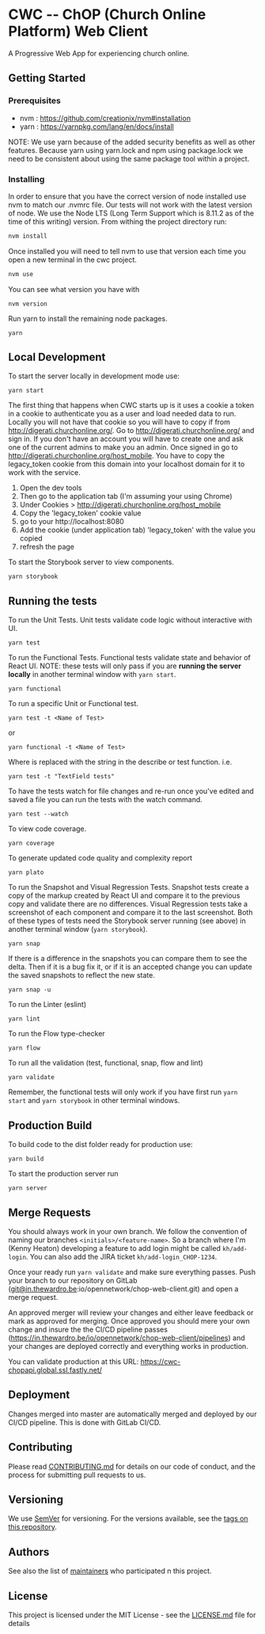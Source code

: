 # CWC -- ChOP (Church Online Platform) Web Client

A Progressive Web App for experiencing church online.

## Getting Started

### Prerequisites

- nvm : https://github.com/creationix/nvm#installation
- yarn : https://yarnpkg.com/lang/en/docs/install

NOTE: We use yarn because of the added security benefits as well as other features. Because yarn using yarn.lock and npm using package.lock we need to be consistent about using the same package tool within a project.

### Installing

In order to ensure that you have the correct version of node installed use nvm to match our .nvmrc file. Our tests will not work with the latest version of node. We use the Node LTS (Long Term Support which is 8.11.2 as of the time of this writing) version. From withing the project directory run:

```bash
nvm install
```

Once installed you will need to tell nvm to use that version each time you open a new terminal in the cwc project.

```bash
nvm use
```

You can see what version you have with

```
nvm version
```

Run yarn to install the remaining node packages.

```
yarn
```

## Local Development

To start the server locally in development mode use:
```
yarn start
```

The first thing that happens when CWC starts up is it uses a cookie a token in a
cookie to authenticate you as a user and load needed data to run. Locally you
will not have that cookie so you will have to copy if from
http://digerati.churchonline.org/. 
Go to http://digerati.churchonline.org/ and sign in. If you don't have an account
you will have to create one and ask one of the current admins to make you an admin.
Once signed in go to http://digerati.churchonline.org/host_mobile.
You have to copy the legacy_token cookie from this domain into your localhost 
domain for it to work with the service.

1. Open the dev tools
2. Then go to the application tab (I'm assuming your using Chrome)
3. Under Cookies > http://digerati.churchonline.org/host_mobile
4. Copy the 'legacy_token' cookie value
5. go to your http://localhost:8080
6. Add the cookie (under application tab) 'legacy_token' with the value you copied
7. refresh the page

To start the Storybook server to view components.
```
yarn storybook
```

## Running the tests

To run the Unit Tests. Unit tests validate code logic without
interactive with UI.
```
yarn test
```

To run the Functional Tests. Functional tests validate state and behavior of React UI. NOTE: these tests will only pass if you are **running the server locally** in another terminal window with `yarn start`.
```
yarn functional
```

To run a specific Unit or Functional test.
```
yarn test -t <Name of Test>
```
or
```
yarn functional -t <Name of Test>
```
Where <Name of Test> is replaced with the string in the describe or test function.
i.e.
```
yarn test -t "TextField tests"
```

To have the tests watch for file changes and re-run once you've edited and saved
a file you can run the tests with the watch command.
```
yarn test --watch
```

To view code coverage.
```
yarn coverage
```

To generate updated code quality and complexity report
```
yarn plato
```

To run the Snapshot and Visual Regression Tests. Snapshot tests create a copy of
the markup created by React UI and compare it to the previous copy and validate
there are no differences. Visual Regression tests take a screenshot of each
component and compare it to the last screenshot. Both of these types of tests
need the Storybook server running (see above) in another terminal window (`yarn storybook`).
```
yarn snap
```
If there is a difference in the snapshots you can compare them to see the delta.
Then if it is a bug fix it, or if it is an accepted change you can update the
saved snapshots to reflect the new state.
```
yarn snap -u
```

To run the Linter (eslint)
```
yarn lint
```

To run the Flow type-checker
```
yarn flow
```

To run all the validation (test, functional, snap, flow and lint)
```
yarn validate
```

Remember, the functional tests will only work if you have first run `yarn start` and `yarn storybook` in other terminal windows.

## Production Build

To build code to the dist folder ready for production use:
```
yarn build
```

To start the production server run
```
yarn server
```

## Merge Requests

You should always work in your own branch. We follow the convention of naming our branches `<initials>/<feature-name>`. So a branch where I'm (Kenny Heaton) developing a feature to add login might be called `kh/add-login`. You can also add the JIRA ticket `kh/add-login_CHOP-1234`.

Once your ready run `yarn validate` and make sure everything passes. Push your branch to our repository on GitLab (git@in.thewardro.be:io/opennetwork/chop-web-client.git) and open a merge request.

An approved merger will review your changes and either leave feedback or mark as approved for merging. Once approved you should mere your own change and insure the the CI/CD pipeline passes (https://in.thewardro.be/io/opennetwork/chop-web-client/pipelines) and your changes are deployed correctly and everything works in production.

You can validate production at this URL: https://cwc-chopapi.global.ssl.fastly.net/

## Deployment

Changes merged into master are automatically merged and deployed by our CI/CD pipeline. This is done with GitLab CI/CD.

## Contributing

Please read [CONTRIBUTING.md](CONTRIBUTING.md) for details on our code of conduct, and the process for submitting pull requests to us.

## Versioning

We use [SemVer](http://semver.org/) for versioning. For the versions available, see the [tags on this repository](https://in.thewardro.be/io/opennetwork/chop-web-client/tags). 

## Authors

See also the list of [maintainers](MAINTAINERS) who participated n this project.

## License

This project is licensed under the MIT License - see the [LICENSE.md](LICENSE.md) file for details
